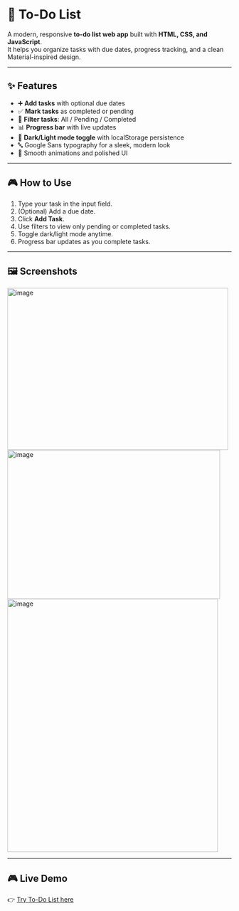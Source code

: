 # 📝 To-Do List

A modern, responsive **to-do list web app** built with **HTML, CSS, and JavaScript**.  
It helps you organize tasks with due dates, progress tracking, and a clean Material-inspired design.

---

## ✨ Features

- ➕ **Add tasks** with optional due dates  
- ✅ **Mark tasks** as completed or pending  
- 🔎 **Filter tasks**: All / Pending / Completed  
- 📊 **Progress bar** with live updates  
- 🌙 **Dark/Light mode toggle** with localStorage persistence  
- 🔤 Google Sans typography for a sleek, modern look  
- 🎨 Smooth animations and polished UI  

---

## 🎮 How to Use

1. Type your task in the input field.  
2. (Optional) Add a due date.  
3. Click **Add Task**.  
4. Use filters to view only pending or completed tasks.  
5. Toggle dark/light mode anytime.  
6. Progress bar updates as you complete tasks.  

---

## 🖼️ Screenshots

<img width="496" height="364" alt="image" src="https://github.com/user-attachments/assets/e7584df8-d897-40f5-9e14-c9ef1d5926e7" />
<img width="478" height="335" alt="image" src="https://github.com/user-attachments/assets/7a954e23-3e44-46c8-8132-5a5cc147f424" />
<img width="473" height="569" alt="image" src="https://github.com/user-attachments/assets/5ae7ac64-af99-448a-97c8-841c5676ad8c" />




---

## 🎮 Live Demo
👉 [Try To-Do List here](https://saaquuiib.github.io/todo-list/)
